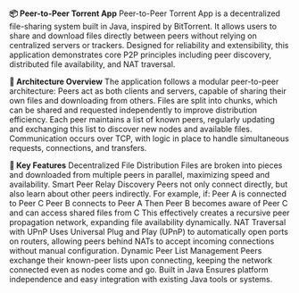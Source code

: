 **📦 Peer-to-Peer Torrent App**
	Peer-to-Peer Torrent App is a decentralized file-sharing system built in Java, inspired by BitTorrent. It allows users to share and download files directly between peers without relying on centralized servers or trackers. Designed for reliability and extensibility, 				this application demonstrates core P2P principles including peer discovery, distributed file availability, and NAT traversal.

**🧠 Architecture Overview**
	The application follows a modular peer-to-peer architecture:
		Peers act as both clients and servers, capable of sharing their own files and downloading from others.
		Files are split into chunks, which can be shared and requested independently to improve distribution efficiency.
		Each peer maintains a list of known peers, regularly updating and exchanging this list to discover new nodes and available files.
		Communication occurs over TCP, with logic in place to handle simultaneous requests, connections, and transfers.

**🚀 Key Features**
	Decentralized File Distribution
		Files are broken into pieces and downloaded from multiple peers in parallel, maximizing speed and availability.
	Smart Peer Relay Discovery
		Peers not only connect directly, but also learn about other peers indirectly. For example, if:
		Peer A is connected to Peer C
		Peer B connects to Peer A
		Then Peer B becomes aware of Peer C and can access shared files from C
		This effectively creates a recursive peer propagation network, expanding file availability dynamically.
	NAT Traversal with UPnP
		Uses Universal Plug and Play (UPnP) to automatically open ports on routers, allowing peers behind NATs to accept incoming connections without manual configuration.
	Dynamic Peer List Management
		Peers exchange their known-peer lists upon connecting, keeping the network connected even as nodes come and go.
	Built in Java
		Ensures platform independence and easy integration with existing Java tools or systems.
